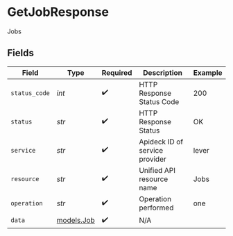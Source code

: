 # GetJobResponse

Jobs


## Fields

| Field                          | Type                           | Required                       | Description                    | Example                        |
| ------------------------------ | ------------------------------ | ------------------------------ | ------------------------------ | ------------------------------ |
| `status_code`                  | *int*                          | :heavy_check_mark:             | HTTP Response Status Code      | 200                            |
| `status`                       | *str*                          | :heavy_check_mark:             | HTTP Response Status           | OK                             |
| `service`                      | *str*                          | :heavy_check_mark:             | Apideck ID of service provider | lever                          |
| `resource`                     | *str*                          | :heavy_check_mark:             | Unified API resource name      | Jobs                           |
| `operation`                    | *str*                          | :heavy_check_mark:             | Operation performed            | one                            |
| `data`                         | [models.Job](../models/job.md) | :heavy_check_mark:             | N/A                            |                                |